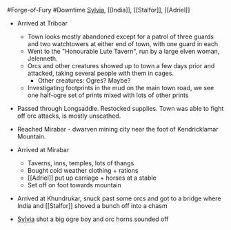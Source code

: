 #Forge-of-Fury #Downtime 
[Sylvia](PCs/Past/Sylvia.md), [[India]], [[Stalfor]], [[Adriel]]

- Arrived at Triboar
	- Town looks mostly abandoned except for a patrol of three guards and two watchtowers at either end of town, with one guard in each
	- Went to the "Honourable Lute Tavern", run by a large elven woman, Jelenneth.
	- Orcs and other creatures showed up to town a few days prior and attacked, taking several people with them in cages.
		- Other creatures: Ogres? Maybe?
	- Investigating footprints in the mud on the main town road, we see one half-ogre set of prints mixed with lots of other prints
- Passed through Longsaddle. Restocked supplies. Town was able to fight off orc attacks, is mostly unscathed.
- Reached Mirabar - dwarven mining city near the foot of Kendricklamar Mountain.
- Arrived at Mirabar
	- Taverns, inns, temples, lots of thangs
	- Bought cold weather clothing + rations
	- [[Adriel]] put up carriage + horses at a stable
	- Set off on foot towards mountain

- Arrived at Khundrukar, snuck past some orcs and got to a bridge where India and [[Stalfor]] shoved a bunch off into a chasm
- [Sylvia](PCs/Past/Sylvia.md) shot a big ogre boy and orc horns sounded off